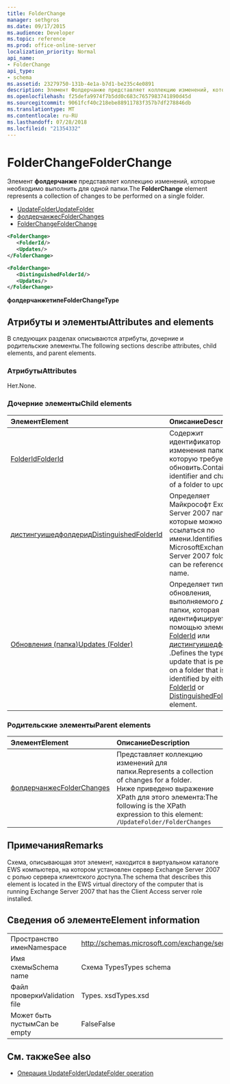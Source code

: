 ```yaml
---
title: FolderChange
manager: sethgros
ms.date: 09/17/2015
ms.audience: Developer
ms.topic: reference
ms.prod: office-online-server
localization_priority: Normal
api_name:
- FolderChange
api_type:
- schema
ms.assetid: 23279750-131b-4e1a-b7d1-be235c4e0891
description: Элемент Фолдерчанже представляет коллекцию изменений, которые необходимо выполнить для одной папки.
ms.openlocfilehash: f25defa9974f7b5dd0c683c7657983741890d45d
ms.sourcegitcommit: 9061fcf40c218ebe88911783f357b7df278846db
ms.translationtype: MT
ms.contentlocale: ru-RU
ms.lasthandoff: 07/28/2018
ms.locfileid: "21354332"
---
```

# <a name="folderchange"></a><span data-ttu-id="84adc-103">FolderChange</span><span class="sxs-lookup"><span data-stu-id="84adc-103">FolderChange</span></span>

<span data-ttu-id="84adc-104">Элемент **фолдерчанже** представляет коллекцию изменений, которые необходимо выполнить для одной папки.</span><span class="sxs-lookup"><span data-stu-id="84adc-104">The **FolderChange** element represents a collection of changes to be performed on a single folder.</span></span> 
  
- [<span data-ttu-id="84adc-105">UpdateFolder</span><span class="sxs-lookup"><span data-stu-id="84adc-105">UpdateFolder</span></span>](updatefolder.md) 
- [<span data-ttu-id="84adc-106">фолдерчанжес</span><span class="sxs-lookup"><span data-stu-id="84adc-106">FolderChanges</span></span>](folderchanges.md) 
- [<span data-ttu-id="84adc-107">FolderChange</span><span class="sxs-lookup"><span data-stu-id="84adc-107">FolderChange</span></span>](folderchange.md)
  
```xml
<FolderChange>
   <FolderId/>
   <Updates/>
</FolderChange>
```

```xml
<FolderChange>
   <DistinguishedFolderId/>
   <Updates/>
</FolderChange>
```

<span data-ttu-id="84adc-108">**фолдерчанжетипе**</span><span class="sxs-lookup"><span data-stu-id="84adc-108">**FolderChangeType**</span></span>

## <a name="attributes-and-elements"></a><span data-ttu-id="84adc-109">Атрибуты и элементы</span><span class="sxs-lookup"><span data-stu-id="84adc-109">Attributes and elements</span></span>

<span data-ttu-id="84adc-110">В следующих разделах описываются атрибуты, дочерние и родительские элементы.</span><span class="sxs-lookup"><span data-stu-id="84adc-110">The following sections describe attributes, child elements, and parent elements.</span></span>
  
### <a name="attributes"></a><span data-ttu-id="84adc-111">Атрибуты</span><span class="sxs-lookup"><span data-stu-id="84adc-111">Attributes</span></span>

<span data-ttu-id="84adc-112">Нет.</span><span class="sxs-lookup"><span data-stu-id="84adc-112">None.</span></span>
  
### <a name="child-elements"></a><span data-ttu-id="84adc-113">Дочерние элементы</span><span class="sxs-lookup"><span data-stu-id="84adc-113">Child elements</span></span>

|<span data-ttu-id="84adc-114">**Элемент**</span><span class="sxs-lookup"><span data-stu-id="84adc-114">**Element**</span></span>|<span data-ttu-id="84adc-115">**Описание**</span><span class="sxs-lookup"><span data-stu-id="84adc-115">**Description**</span></span>|
|:-----|:-----|
|[<span data-ttu-id="84adc-116">FolderId</span><span class="sxs-lookup"><span data-stu-id="84adc-116">FolderId</span></span>](folderid.md) <br/> |<span data-ttu-id="84adc-117">Содержит идентификатор и ключ изменения папки, которую требуется обновить.</span><span class="sxs-lookup"><span data-stu-id="84adc-117">Contains the identifier and change key of a folder to update.</span></span>  <br/> |
|[<span data-ttu-id="84adc-118">дистингуишедфолдерид</span><span class="sxs-lookup"><span data-stu-id="84adc-118">DistinguishedFolderId</span></span>](distinguishedfolderid.md) <br/> |<span data-ttu-id="84adc-119">Определяет Майкрософт Exchange Server 2007 папок, на которые можно ссылаться по имени.</span><span class="sxs-lookup"><span data-stu-id="84adc-119">Identifies MicrosoftExchange Server 2007 folders that can be referenced by name.</span></span>  <br/> |
|[<span data-ttu-id="84adc-120">Обновления (папка)</span><span class="sxs-lookup"><span data-stu-id="84adc-120">Updates (Folder)</span></span>](updates-folder.md) <br/> |<span data-ttu-id="84adc-121">Определяет тип обновления, выполняемого для папки, которая идентифицируется с помощью элемента [FolderId](folderid.md) или [дистингуишедфолдерид](distinguishedfolderid.md) .</span><span class="sxs-lookup"><span data-stu-id="84adc-121">Defines the type of update that is performed on a folder that is identified by either the [FolderId](folderid.md) or [DistinguishedFolderId](distinguishedfolderid.md) element.</span></span>  <br/> |
   
### <a name="parent-elements"></a><span data-ttu-id="84adc-122">Родительские элементы</span><span class="sxs-lookup"><span data-stu-id="84adc-122">Parent elements</span></span>

|<span data-ttu-id="84adc-123">**Элемент**</span><span class="sxs-lookup"><span data-stu-id="84adc-123">**Element**</span></span>|<span data-ttu-id="84adc-124">**Описание**</span><span class="sxs-lookup"><span data-stu-id="84adc-124">**Description**</span></span>|
|:-----|:-----|
|[<span data-ttu-id="84adc-125">фолдерчанжес</span><span class="sxs-lookup"><span data-stu-id="84adc-125">FolderChanges</span></span>](folderchanges.md) <br/> |<span data-ttu-id="84adc-126">Представляет коллекцию изменений для папки.</span><span class="sxs-lookup"><span data-stu-id="84adc-126">Represents a collection of changes for a folder.</span></span>  <br/> <span data-ttu-id="84adc-127">Ниже приведено выражение XPath для этого элемента:</span><span class="sxs-lookup"><span data-stu-id="84adc-127">The following is the XPath expression to this element:</span></span>  <br/>  `/UpdateFolder/FolderChanges` <br/> |
   
## <a name="remarks"></a><span data-ttu-id="84adc-128">Примечания</span><span class="sxs-lookup"><span data-stu-id="84adc-128">Remarks</span></span>

<span data-ttu-id="84adc-129">Схема, описывающая этот элемент, находится в виртуальном каталоге EWS компьютера, на котором установлен сервер Exchange Server 2007 с ролью сервера клиентского доступа.</span><span class="sxs-lookup"><span data-stu-id="84adc-129">The schema that describes this element is located in the EWS virtual directory of the computer that is running Exchange Server 2007 that has the Client Access server role installed.</span></span>
  
## <a name="element-information"></a><span data-ttu-id="84adc-130">Сведения об элементе</span><span class="sxs-lookup"><span data-stu-id="84adc-130">Element information</span></span>

|||
|:-----|:-----|
|<span data-ttu-id="84adc-131">Пространство имен</span><span class="sxs-lookup"><span data-stu-id="84adc-131">Namespace</span></span>  <br/> |http://schemas.microsoft.com/exchange/services/2006/types  <br/> |
|<span data-ttu-id="84adc-132">Имя схемы</span><span class="sxs-lookup"><span data-stu-id="84adc-132">Schema name</span></span>  <br/> |<span data-ttu-id="84adc-133">Схема Types</span><span class="sxs-lookup"><span data-stu-id="84adc-133">Types schema</span></span>  <br/> |
|<span data-ttu-id="84adc-134">Файл проверки</span><span class="sxs-lookup"><span data-stu-id="84adc-134">Validation file</span></span>  <br/> |<span data-ttu-id="84adc-135">Types. xsd</span><span class="sxs-lookup"><span data-stu-id="84adc-135">Types.xsd</span></span>  <br/> |
|<span data-ttu-id="84adc-136">Может быть пустым</span><span class="sxs-lookup"><span data-stu-id="84adc-136">Can be empty</span></span>  <br/> |<span data-ttu-id="84adc-137">False</span><span class="sxs-lookup"><span data-stu-id="84adc-137">False</span></span>  <br/> |
   
## <a name="see-also"></a><span data-ttu-id="84adc-138">См. также</span><span class="sxs-lookup"><span data-stu-id="84adc-138">See also</span></span>

- [<span data-ttu-id="84adc-139">Операция UpdateFolder</span><span class="sxs-lookup"><span data-stu-id="84adc-139">UpdateFolder operation</span></span>](updatefolder-operation.md)

